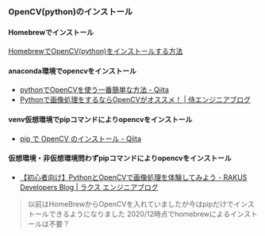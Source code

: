 ### OpenCV(python)のインストール
#### Homebrewでインストール
[HomebrewでOpenCV(python)をインストールする方法]()

#### anaconda環境でopencvをインストール
 - [pythonでOpenCVを使う一番簡単な方法 - Qiita](https://qiita.com/zabeth129/items/8a1a75cdf713d4fa6bc8)
 - [Pythonで画像処理をするならOpenCVがオススメ！ | 侍エンジニアブログ](https://www.sejuku.net/blog/54272)

#### venv仮想環境でpipコマンドによりopencvをインストール
 - [pip で OpenCV のインストール - Qiita](https://qiita.com/fiftystorm36/items/1a285b5fbf99f8ac82eb)

#### 仮想環境・非仮想環境問わずpipコマンドによりopencvをインストール
 - [【初心者向け】PythonとOpenCVで画像処理を体験してみよう - RAKUS Developers Blog | ラクス エンジニアブログ](https://tech-blog.rakus.co.jp/entry/20201225/open-cv)

 > 以前はHomeBrewからOpenCVを入れていましたが今はpipだけでインストールできるようになりました
 2020/12時点でhomebrewによるインストールは不要？
